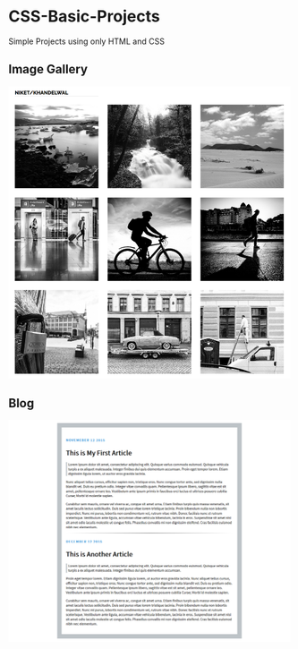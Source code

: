 # CSS-Basic-Projects
Simple Projects using only HTML and CSS

## Image Gallery
<img src="https://github.com/niketkh/CSS-Basic-Projects/blob/master/Image%20Gallery/Screenshots/homepage.png">


## Blog
<img src="https://github.com/niketkh/CSS-Basic-Projects/blob/master/Blog/Screenshots/mainpage.png">
